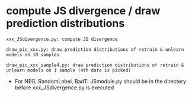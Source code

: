 # compute JS divergence / draw prediction distributions

```
xxx_JSdivergence.py: compute JS divergence

draw_pic_xxx.py: draw prediction distributions of retrain & unlearn models on 10 samples

draw_pic_xxx_sample4.py: draw prediction distributions of retrain & unlearn models on 1 sample (4th data is picked)
```

* For NEG, RandomLabel, BadT: 
JSmodule.py should be in the directery before xxx_JSdivergence.py is executed
